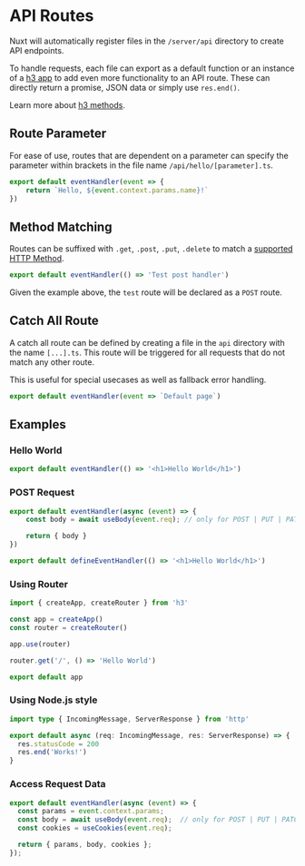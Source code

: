 # API Routes

Nuxt will automatically register files in the `/server/api` directory to create API endpoints.

To handle requests, each file can export as a default function or an instance of a [h3 app](https://github.com/unjs/h3#usage) to add even more functionality to an API route. These can directly return a promise, JSON data or simply use `res.end()`.

Learn more about [h3 methods](https://www.jsdocs.io/package/h3#package-index-functions).

## Route Parameter

For ease of use, routes that are dependent on a parameter can specify the parameter within brackets in the file name `/api/hello/[parameter].ts`.

```ts [/server/api/hello/[name].ts]
export default eventHandler(event => {
    return `Hello, ${event.context.params.name}!`
})
```

## Method Matching

Routes can be suffixed with `.get`, `.post`, `.put`, `.delete` to match a [supported HTTP Method](https://github.com/unjs/nitro/blob/main/src/runtime/virtual/server-handlers.d.ts#L7).

```ts [/server/api/test.post.ts]
export default eventHandler(() => 'Test post handler')
```

Given the example above, the `test` route will be declared as a `POST` route.

## Catch All Route

A catch all route can be defined by creating a file in the `api` directory with the name `[...].ts`. This route will be triggered for all requests that do not match any other route.

This is useful for special usecases as well as fallback error handling.

```ts [/server/api/[...].ts]
export default eventHandler(event => `Default page`)
```

## Examples

### Hello World

```ts [/server/api/hello.ts]
export default eventHandler(() => '<h1>Hello World</h1>')
```

### POST Request

<code-group>
<code-block label="Basic" active>

```ts [/server/api/hello.ts]
export default eventHandler(async (event) => {
    const body = await useBody(event.req); // only for POST | PUT | PATCH | DELETE requests

    return { body }
})
```

</code-block>
<code-block label="Method Matching">

```ts [/server/api/hello.post.ts]
export default defineEventHandler(() => '<h1>Hello World</h1>')
```

</code-block>
</code-group>

### Using Router 

```ts [/server/api/hello.ts]
import { createApp, createRouter } from 'h3'

const app = createApp()
const router = createRouter()

app.use(router)

router.get('/', () => 'Hello World')

export default app
```

### Using Node.js style

```ts [server/api/node.ts]
import type { IncomingMessage, ServerResponse } from 'http'

export default async (req: IncomingMessage, res: ServerResponse) => {
  res.statusCode = 200
  res.end('Works!')
}
```

### Access Request Data

```ts
export default eventHandler(async (event) => {
  const params = event.context.params;
  const body = await useBody(event.req);  // only for POST | PUT | PATCH | DELETE requests
  const cookies = useCookies(event.req);

  return { params, body, cookies };
});
```